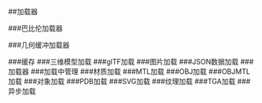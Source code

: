 ##加载器

###巴比伦加载器



###几何缓冲加载器



###缓存
###三维模型加载
###glTF加载
###图片加载
###JSON数据加载
###加载器
###加载中管理
###材质加载
###MTL加载
###OBJ加载
###OBJMTL加载
###对象加载
###PDB加载
###SVG加载
###纹理加载
###TGA加载
###异步加载
